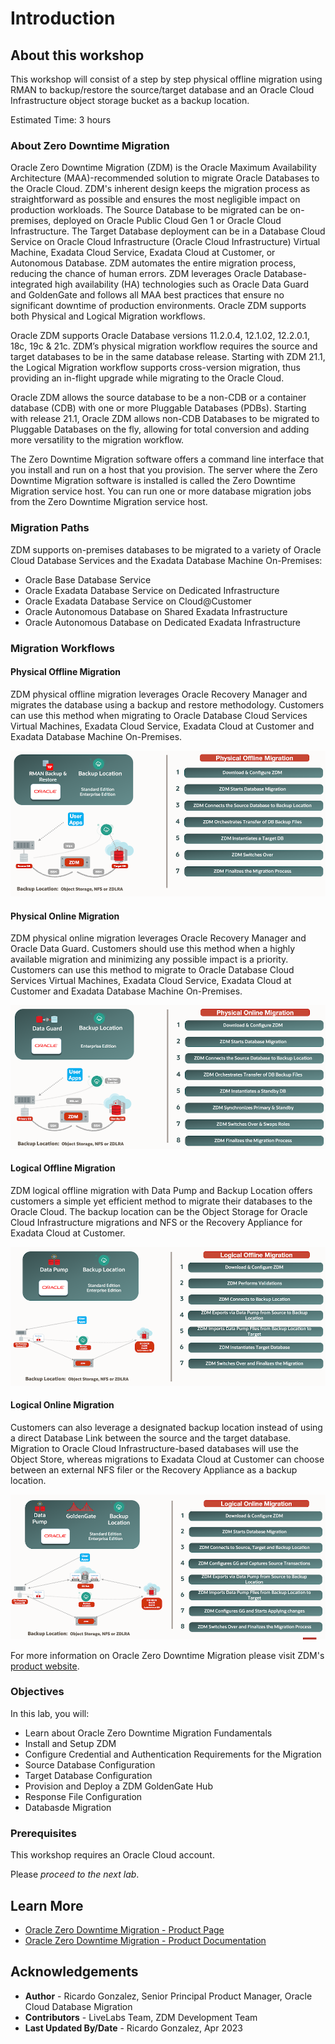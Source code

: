 # Introduction

## About this workshop

This workshop will consist of a step by step physical offline migration using RMAN to backup/restore the source/target database and an Oracle Cloud Infrastructure object storage bucket as a backup location.

Estimated Time: 3 hours


### About Zero Downtime Migration

Oracle Zero Downtime Migration (ZDM) is the Oracle Maximum Availability Architecture (MAA)-recommended solution to migrate Oracle Databases to the Oracle Cloud. ZDM's inherent design keeps the migration process as straightforward as possible and ensures the most negligible impact on production workloads. The Source Database to be migrated can be on-premises, deployed on Oracle Public Cloud Gen 1 or Oracle Cloud Infrastructure. The Target Database deployment can be in a Database Cloud Service on Oracle Cloud Infrastructure (Oracle Cloud Infrastructure) Virtual Machine, Exadata Cloud Service, Exadata Cloud at Customer, or Autonomous Database. ZDM automates the entire migration process, reducing the chance of human errors. ZDM leverages Oracle Database-integrated high availability (HA) technologies such as Oracle Data Guard and GoldenGate and follows all MAA best practices that ensure no significant downtime of production environments. Oracle ZDM supports both Physical and Logical Migration workflows. 

Oracle ZDM supports Oracle Database versions 11.2.0.4, 12.1.02, 12.2.0.1, 18c, 19c & 21c. ZDM’s physical migration workflow requires the source and target databases to be in the same database release.  Starting with ZDM 21.1, the Logical Migration workflow supports cross-version migration, thus providing an in-flight upgrade while migrating to the Oracle Cloud.

Oracle ZDM allows the source database to be a non-CDB or a container database (CDB) with one or more Pluggable Databases (PDBs). Starting with release 21.1, Oracle ZDM allows non-CDB Databases to be migrated to Pluggable Databases on the fly, allowing for total conversion and adding more versatility to the migration workflow. 

The Zero Downtime Migration software offers a command line interface that you install and run on a host that you provision. The server where the Zero Downtime Migration software is installed is called the Zero Downtime Migration service host. You can run one or more database migration jobs from the Zero Downtime Migration service host.



### Migration Paths
ZDM supports on-premises databases to be migrated to a variety of Oracle Cloud Database Services and the Exadata Database Machine On-Premises:  
*	Oracle Base Database Service
*	Oracle Exadata Database Service on Dedicated Infrastructure
*	Oracle Exadata Database Service on Cloud@Customer
*	Oracle Autonomous Database on Shared Exadata Infrastructure
*   Oracle Autonomous Database on Dedicated Exadata Infrastructure


### Migration Workflows

#### Physical Offline Migration
ZDM physical offline migration leverages Oracle Recovery Manager and migrates the database using a backup and restore methodology. Customers can use this method when migrating to Oracle Database Cloud Services Virtual Machines, Exadata Cloud Service, Exadata Cloud at Customer and Exadata Database Machine On-Premises. 

![Zero Downtime Migration Physical Offline Workflow Step-by-Step high level description](./images/physical-offline-workflow.png " ")


#### Physical Online Migration
ZDM physical online migration leverages Oracle Recovery Manager and Oracle Data Guard. Customers should use this method when a highly available migration and minimizing any possible impact is a priority. Customers can use this method to migrate to Oracle Database Cloud Services Virtual Machines, Exadata Cloud Service, Exadata Cloud at Customer and Exadata Database Machine On-Premises.

![Zero Downtime Migration Physical Online Workflow Step-by-Step high level description](./images/physical-online-workflow.png " ")


#### Logical Offline Migration
ZDM logical offline migration with Data Pump and Backup Location offers customers a simple yet efficient method to migrate their databases to the Oracle Cloud. The backup location can be the Object Storage for Oracle Cloud Infrastructure migrations and NFS or the Recovery Appliance for Exadata Cloud at Customer.

![Zero Downtime Migration Logical Offline with Backup Location Workflow Step-by-Step high level description](./images/logical-offline-backup-workflow.png " ")

#### Logical Online Migration
Customers can also leverage a designated backup location instead of using a direct Database Link between the source and the target database. Migration to Oracle Cloud Infrastructure-based databases will use the Object Store, whereas migrations to Exadata Cloud at Customer can choose between an external NFS filer or the Recovery Appliance as a backup location.

![Zero Downtime Migration Logical Online with Backup Location Workflow Step-by-Step high level description](./images/logical-online-backup-workflow.png " ")


For more information on Oracle Zero Downtime Migration please visit ZDM's [product website](www.oracle.com/goto/zdm).


### Objectives

In this lab, you will:
* Learn about Oracle Zero Downtime Migration Fundamentals
* Install and Setup ZDM
* Configure Credential and Authentication Requirements for the Migration
* Source Database Configuration
* Target Database Configuration
* Provision and Deploy a ZDM GoldenGate Hub
* Response File Configuration
* Databasde Migration

### Prerequisites
This workshop requires an Oracle Cloud account.


Please *proceed to the next lab*.


## Learn More

* [Oracle Zero Downtime Migration - Product Page](http://www.oracle.com/goto/zdm)
* [Oracle Zero Downtime Migration - Product Documentation](https://docs.oracle.com/en/database/oracle/zero-downtime-migration/)



## Acknowledgements
* **Author** - Ricardo Gonzalez, Senior Principal Product Manager, Oracle Cloud Database Migration
* **Contributors** - LiveLabs Team, ZDM Development Team
* **Last Updated By/Date** - Ricardo Gonzalez, Apr 2023